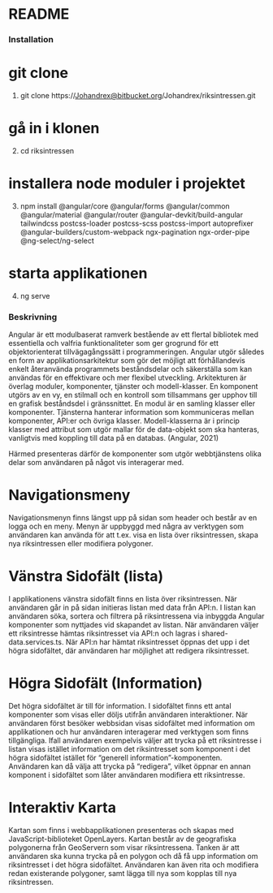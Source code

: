 # README #

### Installation ###
# git clone
1. git clone https://Johandrex@bitbucket.org/Johandrex/riksintressen.git

# gå in i klonen
2. cd riksintressen

# installera node moduler i projektet
3. npm install @angular/core @angular/forms @angular/common @angular/material @angular/router @angular-devkit/build-angular tailwindcss postcss-loader postcss-scss postcss-import autoprefixer @angular-builders/custom-webpack ngx-pagination ngx-order-pipe @ng-select/ng-select

# starta applikationen
4. ng serve

### Beskrivning ###

Angular är ett modulbaserat ramverk bestående av ett flertal bibliotek med essentiella och valfria funktionaliteter som ger grogrund för ett objektorienterat tillvägagångssätt i programmeringen. Angular utgör således en form av applikationsarkitektur som gör det möjligt att förhållandevis enkelt återanvända programmets beståndsdelar och säkerställa som kan användas för en effektivare och mer flexibel utveckling. Arkitekturen är överlag moduler, komponenter, tjänster och modell-klasser. En komponent utgörs av en vy, en stilmall och en kontroll som tillsammans ger upphov till en grafisk beståndsdel i gränssnittet. En modul är en samling klasser eller komponenter. Tjänsterna hanterar information som kommuniceras mellan komponenter, API:er och övriga klasser. Modell-klasserna är i princip klasser med attribut som utgör mallar för de data-objekt som ska hanteras, vanligtvis med koppling till data på en databas. (Angular, 2021) 

Härmed presenteras därför de komponenter som utgör webbtjänstens olika delar som användaren på något vis interagerar med. 

# Navigationsmeny 

Navigationsmenyn finns längst upp på sidan som header och består av en logga och en meny. Menyn är uppbyggd med några av verktygen som användaren kan använda för att t.ex. visa en lista över riksintressen, skapa nya riksintressen eller modifiera polygoner. 

# Vänstra Sidofält (lista) 

I applikationens vänstra sidofält finns en lista över riksintressen. När användaren går in på sidan initieras listan med data från API:n. I listan kan användaren söka, sortera och filtrera på riksintressena via inbyggda Angular komponenter som nyttjades vid skapandet av listan. När användaren väljer ett riksintresse hämtas riksintresset via API:n och lagras i shared-data.services.ts. När API:n har hämtat riksintresset öppnas det upp i det högra sidofältet, där användaren har möjlighet att redigera riksintresset. 

# Högra Sidofält (Information) 

Det högra sidofältet är till för information. I sidofältet finns ett antal komponenter som visas eller döljs utifrån användaren interaktioner. När användaren först besöker webbsidan visas sidofältet med information om applikationen och hur användaren interagerar med verktygen som finns tillgängliga. Ifall användaren exempelvis väljer att trycka på ett riksintresse i listan visas istället information om det riksintresset som komponent i det högra sidofältet istället för “generell information”-komponenten. Användaren kan då välja att trycka på “redigera”, vilket öppnar en annan komponent i sidofältet som låter användaren modifiera ett riksintresse. 

# Interaktiv Karta 

Kartan som finns i webbapplikationen presenteras och skapas med JavaScript-biblioteket OpenLayers. Kartan består av de geografiska polygonerna från GeoServern som visar riksintressena. Tanken är att användaren ska kunna trycka på en polygon och då få upp information om riksintresset i det högra sidofältet. Användaren kan även rita och modifiera redan existerande polygoner, samt lägga till nya som kopplas till nya riksintressen.  